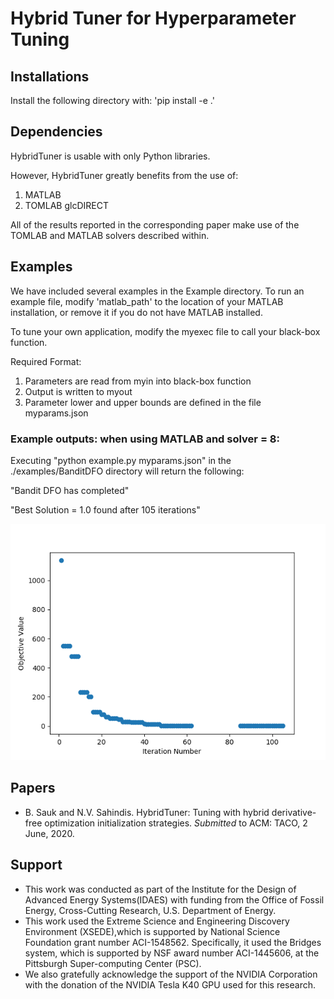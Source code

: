 # **Hybrid Tuner for Hyperparameter Tuning**

## Installations
Install the following directory with:
'pip install -e .' 

## Dependencies
HybridTuner is usable with only Python libraries.

However, HybridTuner greatly benefits from the use of:
1. MATLAB
2. TOMLAB glcDIRECT

All of the results reported in the corresponding paper make use of the TOMLAB and MATLAB solvers described within. 

## Examples
We have included several examples in the Example directory.
To run an example file, modify 'matlab_path' to the location of your MATLAB installation, or remove it if you do not have MATLAB installed. 

To tune your own application, modify the myexec file to call your black-box function.

Required Format:
1. Parameters are read from myin into black-box function
2. Output is written to myout
3. Parameter lower and upper bounds are defined in the file myparams.json

### **Example outputs: when using MATLAB and solver = 8:**
Executing "python example.py myparams.json" in the ./examples/BanditDFO directory will return the following:

"Bandit DFO has completed"

"Best Solution = 1.0 found after 105 iterations"

![Image from Bandit DFO run](/examples/BanditDFO/banditResults.png)

## Papers
* B. Sauk and N.V. Sahindis. HybridTuner: Tuning with hybrid derivative-free optimization initialization strategies. *Submitted* to ACM: TACO, 2 June, 2020.

## Support
* This work was conducted as part of the Institute for the Design of Advanced Energy Systems(IDAES) with funding from the Office of Fossil Energy, Cross-Cutting Research, U.S. Department of Energy. 
* This work used the Extreme Science and Engineering Discovery Environment (XSEDE),which is supported by National Science Foundation grant number ACI-1548562. Specifically, it used the Bridges system, which is supported by NSF award number ACI-1445606, at the Pittsburgh Super-computing Center (PSC). 
* We also gratefully acknowledge the support of the NVIDIA Corporation with the donation of the NVIDIA Tesla K40 GPU used for this research.
